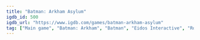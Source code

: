 ```yaml
---
title: "Batman: Arkham Asylum"
igdb_id: 500
igdb_url: "https://www.igdb.com/games/batman-arkham-asylum"
tag: ["Main game", "Batman: Arkham", "Batman", "Eidos Interactive", "Rocksteady Studios", "Playcast-media", "Warner Bros. Interactive Entertainment", "Hack and slash/Beat 'em up", "Adventure", "Single player", "Third person", "Action", "Stealth"]
---
```

